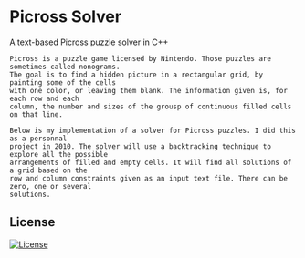 Picross Solver
==============

A text-based Picross puzzle solver in C++


    Picross is a puzzle game licensed by Nintendo. Those puzzles are sometimes called nonograms.
    The goal is to find a hidden picture in a rectangular grid, by painting some of the cells
    with one color, or leaving them blank. The information given is, for each row and each
    column, the number and sizes of the grousp of continuous filled cells on that line.

    Below is my implementation of a solver for Picross puzzles. I did this as a personnal
    project in 2010. The solver will use a backtracking technique to explore all the possible
    arrangements of filled and empty cells. It will find all solutions of a grid based on the
    row and column constraints given as an input text file. There can be zero, one or several
    solutions.


## License

[![License](http://img.shields.io/:license-mit-blue.svg?style=flat-square)](./LICENSE)


